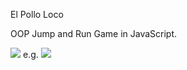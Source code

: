 El Pollo Loco

OOP Jump and Run Game in JavaScript.

<img src="IMAGE URL OR FILE PATH">
e.g. <img src="../img/9_intro_outro_screens/start/startscreen_1.png">
